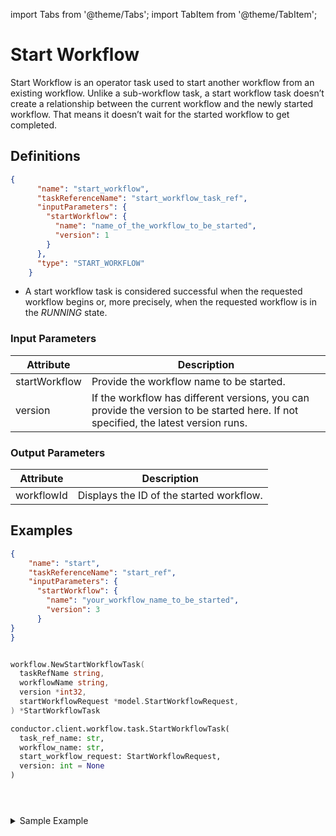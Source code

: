 import Tabs from '@theme/Tabs';
import TabItem from '@theme/TabItem';

# Start Workflow

Start Workflow is an operator task used to start another workflow from an existing workflow. Unlike a sub-workflow task, a start workflow task doesn’t create a relationship between the current workflow and the newly started workflow. That means it doesn’t wait for the started workflow to get completed.

## Definitions

```json
{
      "name": "start_workflow",
      "taskReferenceName": "start_workflow_task_ref",
      "inputParameters": {
        "startWorkflow": {
          "name": "name_of_the_workflow_to_be_started",
          "version": 1
        }
      },
      "type": "START_WORKFLOW"
    }
```
* A start workflow task is considered successful when the requested workflow begins or, more precisely, when the requested workflow is in the *RUNNING* state.

### Input Parameters​

| Attribute     | Description                                                                                                                        |
| ------------- | ---------------------------------------------------------------------------------------------------------------------------------- |
| startWorkflow | Provide the workflow name to be started.                                                                                           |
| version       | If the workflow has different versions, you can provide the version to be started here. If not specified, the latest version runs. |

### Output Parameters​

| Attribute  | Description                              |
| ---------- | ---------------------------------------- |
| workflowId | Displays the ID of the started workflow. |

## Examples

<Tabs>
<TabItem value="UI" label="UI">
</TabItem>
<TabItem value="JSON" label="JSON">

```json
{
    "name": "start",
    "taskReferenceName": "start_ref",
    "inputParameters": {
      "startWorkflow": {
        "name": "your_workflow_name_to_be_started",
        "version": 3
      }
}
}
```

</TabItem>
<TabItem value="Java" label="Java">

<!-- Todo: @gardusig -->
```java

```

</TabItem>
<TabItem value="Golang" label="Golang">

```go
workflow.NewStartWorkflowTask(
  taskRefName string, 
  workflowName string, 
  version *int32, 
  startWorkflowRequest *model.StartWorkflowRequest,
) *StartWorkflowTask
```

</TabItem>
<TabItem value="Python" label="Python">

```python
conductor.client.workflow.task.StartWorkflowTask(
  task_ref_name: str, 
  workflow_name: str, 
  start_workflow_request: StartWorkflowRequest, 
  version: int = None
)
```

</TabItem>
<TabItem value="CSharp" label="CSharp">

<!-- Todo: @gardusig -->
```csharp

```

</TabItem>
<TabItem value="Javascript" label="Javascript">

<!-- Todo: @gardusig -->
```javascript

```

</TabItem>
<TabItem value="Clojure" label="Clojure">

<!-- Todo: @gardusig -->
```clojure

```

</TabItem>
</Tabs>

<details><summary>Sample Example</summary>
<p>
Let’s see a sample JSON file for the start workflow task:

```json
{
"name": "sample_start_workflow",
"description": "Sample Workflow to start a new workflow.",
"tasks": [
    {
      "name": "start",
      "taskReferenceName": "start_ref",
      "inputParameters": {
        "startWorkflow": {
          "name": "your_workflow_name_to_be_started",
          "version": 3,
          "input": {}
        }
      },
      "type": "START_WORKFLOW",
    }
  ]
}
```

Here the input parameters are defined as:

```json
"inputParameters": {
  "startWorkflow": {
    "name": "your_workflow_name_to_be_started",
    "version": 3
  }
},
```

This would start your workflow named **“your_workflow_name_to_be_started”** with the version being 3.

The output shows the generated workflow ID of the started workflow.

```json
{
workflowId"8ca4184e-6a52-11ed-aaf5-f62716e2ae41"
}
```

From the workflow executions page, you can click on Start Workflow on the **Summary** tab to see the newly started workflow status.

<p align="center"><img src="/content/img/start-workflow-output-in-conductor.png" alt="Completed start workflow type" width="100%" height="auto" style={{paddingBottom: 40, paddingTop: 40}} /></p>

Even if the started workflow is not completed, the main workflow would be completed, i.e., in this case, even if **your_workflow_name_to_started** is not completed, the main workflow **sample_start_workflow** would be completed.
</p>
</details>